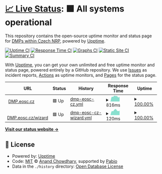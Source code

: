 # [📈 Live Status](https://dsw-nrp.github.io/status): <!--live status--> **🟩 All systems operational**

This repository contains the open-source uptime monitor and status page for [DMPs within Czech NRP](https://dmp.eosc.cz), powered by [Upptime](https://github.com/upptime/upptime).

[![Uptime CI](https://github.com/dsw-nrp/status/workflows/Uptime%20CI/badge.svg)](https://github.com/dsw-nrp/status/actions?query=workflow%3A%22Uptime+CI%22)
[![Response Time CI](https://github.com/dsw-nrp/status/workflows/Response%20Time%20CI/badge.svg)](https://github.com/dsw-nrp/status/actions?query=workflow%3A%22Response+Time+CI%22)
[![Graphs CI](https://github.com/dsw-nrp/status/workflows/Graphs%20CI/badge.svg)](https://github.com/dsw-nrp/status/actions?query=workflow%3A%22Graphs+CI%22)
[![Static Site CI](https://github.com/dsw-nrp/status/workflows/Static%20Site%20CI/badge.svg)](https://github.com/dsw-nrp/status/actions?query=workflow%3A%22Static+Site+CI%22)
[![Summary CI](https://github.com/dsw-nrp/status/workflows/Summary%20CI/badge.svg)](https://github.com/dsw-nrp/status/actions?query=workflow%3A%22Summary+CI%22)

With [Upptime](https://upptime.js.org), you can get your own unlimited and free uptime monitor and status page, powered entirely by a GitHub repository. We use [Issues](https://github.com/dsw-nrp/status/issues) as incident reports, [Actions](https://github.com/dsw-nrp/status/actions) as uptime monitors, and [Pages](https://dsw-nrp.github.io/status) for the status page.

<!--start: status pages-->
<!-- This summary is generated by Upptime (https://github.com/upptime/upptime) -->
<!-- Do not edit this manually, your changes will be overwritten -->
<!-- prettier-ignore -->
| URL | Status | History | Response Time | Uptime |
| --- | ------ | ------- | ------------- | ------ |
| <img alt="" src="https://icons.duckduckgo.com/ip3/dmp.eosc.cz.ico" height="13"> [DMP.eosc.cz](https://dmp.eosc.cz) | 🟩 Up | [dmp-eosc-cz.yml](https://github.com/dsw-nrp/status/commits/HEAD/history/dmp-eosc-cz.yml) | <details><summary><img alt="Response time graph" src="./graphs/dmp-eosc-cz/response-time-week.png" height="20"> 816ms</summary><br><a href="https://dsw-nrp.github.io/status/history/dmp-eosc-cz"><img alt="Response time 1157" src="https://img.shields.io/endpoint?url=https%3A%2F%2Fraw.githubusercontent.com%2Fdsw-nrp%2Fstatus%2FHEAD%2Fapi%2Fdmp-eosc-cz%2Fresponse-time.json"></a><br><a href="https://dsw-nrp.github.io/status/history/dmp-eosc-cz"><img alt="24-hour response time 814" src="https://img.shields.io/endpoint?url=https%3A%2F%2Fraw.githubusercontent.com%2Fdsw-nrp%2Fstatus%2FHEAD%2Fapi%2Fdmp-eosc-cz%2Fresponse-time-day.json"></a><br><a href="https://dsw-nrp.github.io/status/history/dmp-eosc-cz"><img alt="7-day response time 816" src="https://img.shields.io/endpoint?url=https%3A%2F%2Fraw.githubusercontent.com%2Fdsw-nrp%2Fstatus%2FHEAD%2Fapi%2Fdmp-eosc-cz%2Fresponse-time-week.json"></a><br><a href="https://dsw-nrp.github.io/status/history/dmp-eosc-cz"><img alt="30-day response time 864" src="https://img.shields.io/endpoint?url=https%3A%2F%2Fraw.githubusercontent.com%2Fdsw-nrp%2Fstatus%2FHEAD%2Fapi%2Fdmp-eosc-cz%2Fresponse-time-month.json"></a><br><a href="https://dsw-nrp.github.io/status/history/dmp-eosc-cz"><img alt="1-year response time 1157" src="https://img.shields.io/endpoint?url=https%3A%2F%2Fraw.githubusercontent.com%2Fdsw-nrp%2Fstatus%2FHEAD%2Fapi%2Fdmp-eosc-cz%2Fresponse-time-year.json"></a></details> | <details><summary><a href="https://dsw-nrp.github.io/status/history/dmp-eosc-cz">100.00%</a></summary><a href="https://dsw-nrp.github.io/status/history/dmp-eosc-cz"><img alt="All-time uptime 99.97%" src="https://img.shields.io/endpoint?url=https%3A%2F%2Fraw.githubusercontent.com%2Fdsw-nrp%2Fstatus%2FHEAD%2Fapi%2Fdmp-eosc-cz%2Fuptime.json"></a><br><a href="https://dsw-nrp.github.io/status/history/dmp-eosc-cz"><img alt="24-hour uptime 100.00%" src="https://img.shields.io/endpoint?url=https%3A%2F%2Fraw.githubusercontent.com%2Fdsw-nrp%2Fstatus%2FHEAD%2Fapi%2Fdmp-eosc-cz%2Fuptime-day.json"></a><br><a href="https://dsw-nrp.github.io/status/history/dmp-eosc-cz"><img alt="7-day uptime 100.00%" src="https://img.shields.io/endpoint?url=https%3A%2F%2Fraw.githubusercontent.com%2Fdsw-nrp%2Fstatus%2FHEAD%2Fapi%2Fdmp-eosc-cz%2Fuptime-week.json"></a><br><a href="https://dsw-nrp.github.io/status/history/dmp-eosc-cz"><img alt="30-day uptime 100.00%" src="https://img.shields.io/endpoint?url=https%3A%2F%2Fraw.githubusercontent.com%2Fdsw-nrp%2Fstatus%2FHEAD%2Fapi%2Fdmp-eosc-cz%2Fuptime-month.json"></a><br><a href="https://dsw-nrp.github.io/status/history/dmp-eosc-cz"><img alt="1-year uptime 99.97%" src="https://img.shields.io/endpoint?url=https%3A%2F%2Fraw.githubusercontent.com%2Fdsw-nrp%2Fstatus%2FHEAD%2Fapi%2Fdmp-eosc-cz%2Fuptime-year.json"></a></details>
| <img alt="" src="https://icons.duckduckgo.com/ip3/dmp.eosc.cz.ico" height="13"> [DMP.eosc.cz/wizard](https://dmp.eosc.cz/wizard/) | 🟩 Up | [dmp-eosc-cz-wizard.yml](https://github.com/dsw-nrp/status/commits/HEAD/history/dmp-eosc-cz-wizard.yml) | <details><summary><img alt="Response time graph" src="./graphs/dmp-eosc-cz-wizard/response-time-week.png" height="20"> 120ms</summary><br><a href="https://dsw-nrp.github.io/status/history/dmp-eosc-cz-wizard"><img alt="Response time 241" src="https://img.shields.io/endpoint?url=https%3A%2F%2Fraw.githubusercontent.com%2Fdsw-nrp%2Fstatus%2FHEAD%2Fapi%2Fdmp-eosc-cz-wizard%2Fresponse-time.json"></a><br><a href="https://dsw-nrp.github.io/status/history/dmp-eosc-cz-wizard"><img alt="24-hour response time 103" src="https://img.shields.io/endpoint?url=https%3A%2F%2Fraw.githubusercontent.com%2Fdsw-nrp%2Fstatus%2FHEAD%2Fapi%2Fdmp-eosc-cz-wizard%2Fresponse-time-day.json"></a><br><a href="https://dsw-nrp.github.io/status/history/dmp-eosc-cz-wizard"><img alt="7-day response time 120" src="https://img.shields.io/endpoint?url=https%3A%2F%2Fraw.githubusercontent.com%2Fdsw-nrp%2Fstatus%2FHEAD%2Fapi%2Fdmp-eosc-cz-wizard%2Fresponse-time-week.json"></a><br><a href="https://dsw-nrp.github.io/status/history/dmp-eosc-cz-wizard"><img alt="30-day response time 125" src="https://img.shields.io/endpoint?url=https%3A%2F%2Fraw.githubusercontent.com%2Fdsw-nrp%2Fstatus%2FHEAD%2Fapi%2Fdmp-eosc-cz-wizard%2Fresponse-time-month.json"></a><br><a href="https://dsw-nrp.github.io/status/history/dmp-eosc-cz-wizard"><img alt="1-year response time 241" src="https://img.shields.io/endpoint?url=https%3A%2F%2Fraw.githubusercontent.com%2Fdsw-nrp%2Fstatus%2FHEAD%2Fapi%2Fdmp-eosc-cz-wizard%2Fresponse-time-year.json"></a></details> | <details><summary><a href="https://dsw-nrp.github.io/status/history/dmp-eosc-cz-wizard">100.00%</a></summary><a href="https://dsw-nrp.github.io/status/history/dmp-eosc-cz-wizard"><img alt="All-time uptime 99.98%" src="https://img.shields.io/endpoint?url=https%3A%2F%2Fraw.githubusercontent.com%2Fdsw-nrp%2Fstatus%2FHEAD%2Fapi%2Fdmp-eosc-cz-wizard%2Fuptime.json"></a><br><a href="https://dsw-nrp.github.io/status/history/dmp-eosc-cz-wizard"><img alt="24-hour uptime 100.00%" src="https://img.shields.io/endpoint?url=https%3A%2F%2Fraw.githubusercontent.com%2Fdsw-nrp%2Fstatus%2FHEAD%2Fapi%2Fdmp-eosc-cz-wizard%2Fuptime-day.json"></a><br><a href="https://dsw-nrp.github.io/status/history/dmp-eosc-cz-wizard"><img alt="7-day uptime 100.00%" src="https://img.shields.io/endpoint?url=https%3A%2F%2Fraw.githubusercontent.com%2Fdsw-nrp%2Fstatus%2FHEAD%2Fapi%2Fdmp-eosc-cz-wizard%2Fuptime-week.json"></a><br><a href="https://dsw-nrp.github.io/status/history/dmp-eosc-cz-wizard"><img alt="30-day uptime 100.00%" src="https://img.shields.io/endpoint?url=https%3A%2F%2Fraw.githubusercontent.com%2Fdsw-nrp%2Fstatus%2FHEAD%2Fapi%2Fdmp-eosc-cz-wizard%2Fuptime-month.json"></a><br><a href="https://dsw-nrp.github.io/status/history/dmp-eosc-cz-wizard"><img alt="1-year uptime 99.98%" src="https://img.shields.io/endpoint?url=https%3A%2F%2Fraw.githubusercontent.com%2Fdsw-nrp%2Fstatus%2FHEAD%2Fapi%2Fdmp-eosc-cz-wizard%2Fuptime-year.json"></a></details>

<!--end: status pages-->

[**Visit our status website →**](https://dsw-nrp.github.io/status)

## 📄 License

- Powered by: [Upptime](https://github.com/upptime/upptime)
- Code: [MIT](./LICENSE) © [Anand Chowdhary](https://anandchowdhary.com), supported by [Pabio](https://pabio.com)
- Data in the `./history` directory: [Open Database License](https://opendatacommons.org/licenses/odbl/1-0/)
